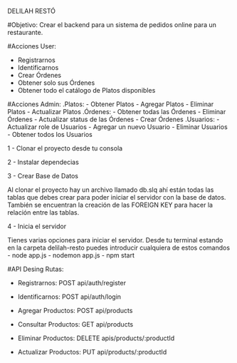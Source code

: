 DELILAH RESTÓ

#Objetivo:
Crear el backend para un sistema de pedidos online para un restaurante.

#Acciones User:
- Registrarnos
- Identificarnos
- Crear Órdenes
- Obtener solo sus Órdenes
- Obtener todo el catálogo de Platos disponibles

#Acciones Admin:
    .Platos:
        - Obtener Platos
        - Agregar Platos
        - Eliminar Platos
        - Actualizar Platos
    .Órdenes:
        - Obtener todas las Órdenes
        - Eliminar Órdenes
        - Actualizar status de las Órdenes
        - Crear Órdenes
    .Usuarios:
        - Actualizar role de Usuarios
        - Agregar un nuevo Usuario
        - Eliminar Usuarios
        - Obtener todos los Usuarios

1 - Clonar el proyecto desde tu consola

2 - Instalar dependecias

3 - Crear Base de Datos

Al clonar el proyecto hay un archivo llamado db.slq ahí están 
todas las tablas que debes crear para poder iniciar el servidor 
con la base de datos. También se encuentran la creación de las 
FOREIGN KEY para hacer la relación entre las tablas.

4 - Inicia el servidor

Tienes varias opciones para iniciar el servidor. Desde tu terminal estando en la carpeta delilah-resto puedes introducir cualquiera de estos comandos
    - node app.js
    - nodemon app.js
    - npm start



#API Desing Rutas:

- Registrarnos: POST api/auth/register

- Identificarnos: POST api/auth/login

- Agregar Productos: POST api/products

- Consultar Productos: GET api/products

- Eliminar Productos: DELETE apis/products/:productId

- Actualizar Productos: PUT api/products/:productId
